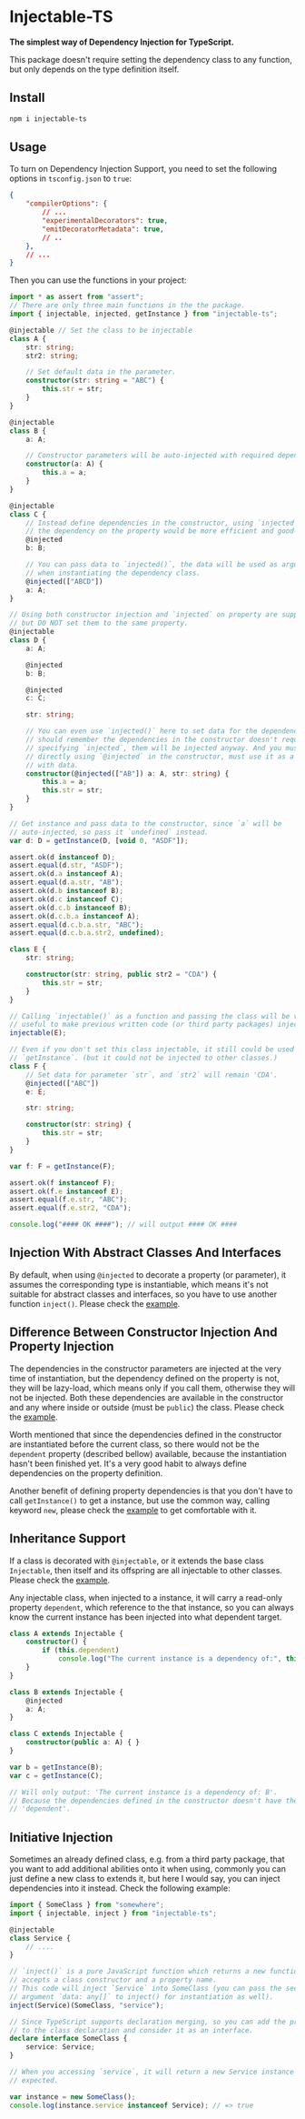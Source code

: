 # Injectable-TS

**The simplest way of Dependency Injection for TypeScript.**

This package doesn't require setting the dependency class to any function,
but only depends on the type definition itself.

## Install

```sh
npm i injectable-ts
```

## Usage

To turn on Dependency Injection Support, you need to set the following options
in `tsconfig.json` to `true`:

```json
{
    "compilerOptions": {
        // ...
        "experimentalDecorators": true,
        "emitDecoratorMetadata": true,
        // ..
    },
    // ...
}
```

Then you can use the functions in your project:

```typescript
import * as assert from "assert";
// There are only three main functions in the the package.
import { injectable, injected, getInstance } from "injectable-ts";

@injectable // Set the class to be injectable
class A {
    str: string;
    str2: string;

    // Set default data in the parameter.
    constructor(str: string = "ABC") {
        this.str = str;
    }
}

@injectable
class B {
    a: A;

    // Constructor parameters will be auto-injected with required dependencies.
    constructor(a: A) {
        this.a = a;
    }
}

@injectable
class C {
    // Instead define dependencies in the constructor, using `injected` to define
    // the dependency on the property would be more efficient and good-looking.
    @injected
    b: B;

    // You can pass data to `injected()`, the data will be used as arguments 
    // when instantiating the dependency class.
    @injected(["ABCD"])
    a: A;
}

// Using both constructor injection and `injected` on property are supported, 
// but DO NOT set them to the same property.
@injectable
class D {
    a: A;

    @injected
    b: B;

    @injected
    c: C;

    str: string;

    // You can even use `injected()` here to set data for the dependency, BUT 
    // should remember the dependencies in the constructor doesn't required 
    // specifying `injected`, them will be injected anyway. And you must not 
    // directly using `@injected` in the constructor, must use it as a function 
    // with data.
    constructor(@injected(["AB"]) a: A, str: string) {
        this.a = a;
        this.str = str;
    }
}

// Get instance and pass data to the constructor, since `a` will be 
// auto-injected, so pass it `undefined` instead.
var d: D = getInstance(D, [void 0, "ASDF"]);

assert.ok(d instanceof D);
assert.equal(d.str, "ASDF");
assert.ok(d.a instanceof A);
assert.equal(d.a.str, "AB");
assert.ok(d.b instanceof B);
assert.ok(d.c instanceof C);
assert.ok(d.c.b instanceof B);
assert.ok(d.c.b.a instanceof A);
assert.equal(d.c.b.a.str, "ABC");
assert.equal(d.c.b.a.str2, undefined);

class E {
    str: string;

    constructor(str: string, public str2 = "CDA") {
        this.str = str;
    }
}

// Calling `injectable()` as a function and passing the class will be very 
// useful to make previous written code (or third party packages) injectable.
injectable(E);

// Even if you don't set this class injectable, it still could be used by 
// `getInstance`. (but it could not be injected to other classes.)
class F {
    // Set data for parameter `str`, and `str2` will remain 'CDA'.
    @injected(["ABC"])
    e: E;

    str: string;

    constructor(str: string) {
        this.str = str;
    }
}

var f: F = getInstance(F);

assert.ok(f instanceof F);
assert.ok(f.e instanceof E);
assert.equal(f.e.str, "ABC");
assert.equal(f.e.str2, "CDA");

console.log("#### OK ####"); // will output #### OK ####
```

## Injection With Abstract Classes And Interfaces

By default, when using `@injected` to decorate a property (or parameter), it 
assumes the corresponding type is instantiable, which means it's not suitable
for abstract classes and interfaces, so you have to use another function 
`inject()`. Please check the [example](./example-abstract/index.ts).

## Difference Between Constructor Injection And Property Injection

The dependencies in the constructor parameters are injected at the very time of 
instantiation, but the dependency defined on the property is not, they will be 
lazy-load, which means only if you call them, otherwise they will not be 
injected. Both these dependencies are available in the constructor and any where
inside or outside (must be `public`) the class. 
Please check the [example](./example-lazyload/index.ts).

Worth mentioned that since the dependencies defined in the constructor are 
instantiated before the current class, so there would not be the `dependent` 
property (described bellow) available, because the instantiation hasn't been 
finished yet. It's a very good habit to always define dependencies on the 
property definition.

Another benefit of defining property dependencies is that you don't have to call 
`getInstance()` to get a instance, but use the common way, calling keyword `new`,
please check the [example](./example-new/index.ts) to get comfortable with it.

## Inheritance Support

If a class is decorated with `@injectable`, or it extends the base class 
`Injectable`, then itself and its offspring are all injectable to other 
classes. Please check the [example](./example-inheritance/index.ts).

Any injectable class, when injected to a instance, it will carry a read-only 
property `dependent`, which reference to the that instance, so you can always 
know the current instance has been injected into what dependent target.

```typescript
class A extends Injectable {
    constructor() {
        if (this.dependent)
            console.log("The current instance is a dependency of:", this.dependent.constructor.name);
    }
}

class B extends Injectable {
    @injected
    a: A;
}

class C extends Injectable {
    constructor(public a: A) { }
}

var b = getInstance(B);
var c = getInstance(C);

// Will only output: 'The current instance is a dependency of: B'.
// Because the dependencies defined in the constructor doesn't have the property
// 'dependent'.
```

## Initiative Injection

Sometimes an already defined class, e.g. from a third party package, that you 
want to add additional abilities onto it when using, commonly you can just 
define a new class to extends it, but here I would say, you can inject 
dependencies into it instead. Check the following example:

```typescript
import { SomeClass } from "somewhere";
import { injectable, inject } from "injectable-ts";

@injectable
class Service {
    // ....
}

// `inject()` is a pure JavaScript function which returns a new function that 
// accepts a class constructor and a property name.
// This code will inject `Service` into SomeClass (you can pass the second 
// argument `data: any[]` to inject() for instantiation as well).
inject(Service)(SomeClass, "service");

// Since TypeScript supports declaration merging, so you can add the property 
// to the class declaration and consider it as an interface.
declare interface SomeClass {
    service: Service;
}

// When you accessing `service`, it will return a new Service instance as 
// expected.

var instance = new SomeClass();
console.log(instance.service instanceof Service); // => true
```
